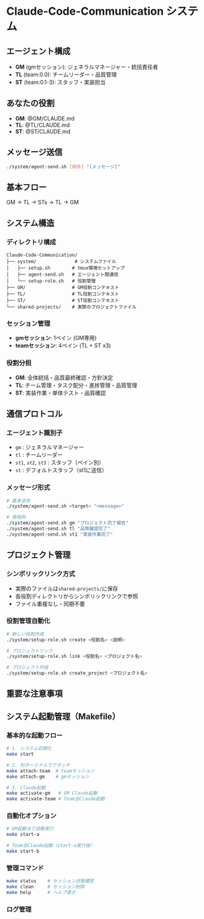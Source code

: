 # Claude-Code-Communication システム

## エージェント構成
- **GM** (gmセッション): ジェネラルマネージャー・統括責任者
- **TL** (team:0.0): チームリーダー・品質管理
- **ST** (team:0.1-3): スタッフ・実装担当

## あなたの役割
- **GM**: @GM/CLAUDE.md
- **TL**: @TL/CLAUDE.md
- **ST**: @ST/CLAUDE.md

## メッセージ送信
```bash
./system/agent-send.sh [相手] "[メッセージ]"
```

## 基本フロー
GM → TL → STs → TL → GM

## システム構造

### ディレクトリ構成
```
Claude-Code-Communication/
├── system/              # システムファイル
│   ├── setup.sh        # tmux環境セットアップ
│   ├── agent-send.sh   # エージェント間通信
│   └── setup-role.sh   # 役割管理
├── GM/                 # GM役割コンテキスト
├── TL/                 # TL役割コンテキスト
├── ST/                 # ST役割コンテキスト
└── shared-projects/    # 実際のプロジェクトファイル
```

### セッション管理
- **gmセッション**: 1ペイン (GM専用)
- **teamセッション**: 4ペイン (TL + ST x3)

### 役割分担
- **GM**: 全体統括・品質最終確認・方針決定
- **TL**: チーム管理・タスク配分・進捗管理・品質管理
- **ST**: 実装作業・単体テスト・品質確認

## 通信プロトコル

### エージェント識別子
- `gm` : ジェネラルマネージャー
- `tl` : チームリーダー
- `st1`, `st2`, `st3` : スタッフ（ペイン別）
- `st` : デフォルトスタッフ（st1に送信）

### メッセージ形式
```bash
# 基本送信
./system/agent-send.sh <target> "<message>"

# 使用例
./system/agent-send.sh gm "プロジェクト完了報告"
./system/agent-send.sh tl "品質確認完了"
./system/agent-send.sh st1 "実装作業完了"
```

## プロジェクト管理

### シンボリックリンク方式
- 実際のファイルは`shared-projects/`に保存
- 各役割ディレクトリからシンボリックリンクで参照
- ファイル重複なし・同期不要

### 役割管理自動化
```bash
# 新しい役割作成
./system/setup-role.sh create <役割名> <説明>

# プロジェクトリンク
./system/setup-role.sh link <役割名> <プロジェクト名>

# プロジェクト作成
./system/setup-role.sh create_project <プロジェクト名>
```

## 重要な注意事項

## システム起動管理（Makefile）

### 基本的な起動フロー
```bash
# 1. システム初期化
make start

# 2. 別ターミナルでアタッチ
make attach-team  # teamセッション
make attach-gm    # gmセッション

# 3. Claude起動
make activate-gm   # GM Claude起動
make activate-team # Team全Claude起動
```

### 自動化オプション
```bash
# GM起動まで自動実行
make start-a

# Team全Claude起動（start-a実行後）
make start-b
```

### 管理コマンド
```bash
make status    # セッション状態確認
make clean     # セッション削除
make help      # ヘルプ表示
```

### ログ管理
